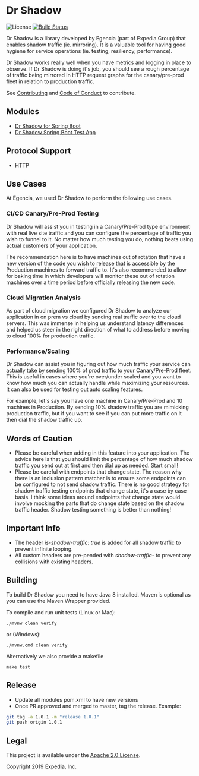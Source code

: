 # Dr Shadow
![License](https://img.shields.io/hexpm/l/plug.svg)
[![Build Status](https://travis-ci.org/egencia/dr-shadow.svg?branch=master)](https://travis-ci.org/egencia/dr-shadow)

Dr Shadow is a library developed by Egencia (part of Expedia Group) that enables shadow traffic (ie. mirroring). It is a valuable tool for having good hygiene for service operations (ie. testing, resiliency, performance).

Dr Shadow works really well when you have metrics and logging in place to observe. If Dr Shadow is doing it's job, you should see a rough percentage of traffic being mirrored in HTTP request graphs for the canary/pre-prod fleet in relation to production traffic.

See [Contributing](CONTRIBUTING.md) and [Code of Conduct](CODE_OF_CONDUCT.md) to contribute.

## Modules
* [Dr Shadow for Spring Boot](dr-shadow-spring-boot/README.md)
* [Dr Shadow Spring Boot Test App](dr-shadow-spring-boot-test-app/README.md)

## Protocol Support
* HTTP

## Use Cases
At Egencia, we used Dr Shadow to perform the following use cases.
### CI/CD Canary/Pre-Prod Testing
Dr Shadow will assist you in testing in a Canary/Pre-Prod type environment with real live site traffic and you can configure the percentage of traffic you wish to funnel to it. No matter how much testing you do, nothing beats using actual customers of your application.

The recommendation here is to have machines out of rotation that have a new version of the code you wish to release that is accessible by the Production machines to forward traffic to. It's also recommended to allow for baking time in which developers will monitor these out of rotation machines over a time period before officially releasing the new code.

### Cloud Migration Analysis
As part of cloud migration we configured Dr Shadow to analyze our application in on prem vs cloud by sending real traffic over to the cloud servers. This was immense in helping us understand latency differences and helped us steer in the right direction of what to address before moving to cloud 100% for production traffic.

### Performance/Scaling
Dr Shadow can assist you in figuring out how much traffic your service can actually take by sending 100% of prod traffic to your Canary/Pre-Prod fleet. This is useful in cases where you're over/under scaled and you want to know how much you can actually handle while maximizing your resources. It can also be used for testing out auto scaling features.

For example, let's say you have one machine in Canary/Pre-Prod and 10 machines in Production. By sending 10% shadow traffic you are mimicking production traffic, but if you want to see if you can put more traffic on it then dial the shadow traffic up.

## Words of Caution
* Please be careful when adding in this feature into your application. The advice here is that you should limit the percentage of how much shadow traffic you send out at first and then dial up as needed. Start small!
* Please be careful with endpoints that change state. The reason why there is an inclusion pattern matcher is to ensure some endpoints can be configured to not send shadow traffic. There is no good strategy for shadow traffic testing endpoints that change state, it's a case by case basis. I think some ideas around endpoints that change state would involve mocking the parts that do change state based on the shadow traffic header. Shadow testing something is better than nothing!

## Important Info
* The header *is-shadow-traffic*: *true* is added for all shadow traffic to prevent infinite looping.
* All custom headers are pre-pended with *shadow-traffic-* to prevent any collisions with existing headers.

## Building

To build Dr Shadow you need to have Java 8 installed. Maven is optional as you can use the Maven Wrapper provided. 

To compile and run unit tests (Linux or Mac):

    ./mvnw clean verify
    
or (Windows):

    ./mvnw.cmd clean verify

Alternatively we also provide a makefile

    make test

## Release
* Update all modules pom.xml to have new versions
* Once PR approved and merged to master, tag the release.
Example:
```bash
git tag -a 1.0.1 -m "release 1.0.1"
git push origin 1.0.1
```

## Legal
This project is available under the [Apache 2.0 License](http://www.apache.org/licenses/LICENSE-2.0.html).

Copyright 2019 Expedia, Inc.
